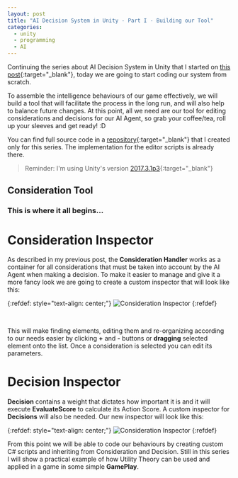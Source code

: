 ```yaml
---
layout: post
title: "AI Decision System in Unity - Part I - Building our Tool"
categories:
  - unity
  - programming
  - AI
---
```


Continuing the series about AI Decision System in Unity that I started on [this post](http://www.vhasselmann.me/programming/2018/03/06/ai-programming-series.html){:target="_blank"}, today we are going to start coding our system from scratch.

To assemble the intelligence behaviours of our game effectively, we will build a tool that will facilitate the process in the long run, and will also help to balance future changes. At this point, all we need are our tool for editing considerations and decisions for our AI Agent, so grab your coffee/tea, roll up your sleeves and get ready! :D

You can find full source code in a [repository](https://github.com/vichasselmann/aidecisionsystem){:target="_blank"} that I created only for this series. The implementation for the editor scripts is already there.

> Reminder: I'm using Unity's version [2017.3.1p3](https://unity3d.com/pt/unity/qa/patch-releases/2017.3.1p3){:target="_blank"}

## Consideration Tool

### This is where it all begins...

# Consideration Inspector

As described in my previous post, the **Consideration Handler** works as a container for all considerations that must be taken into account by the AI Agent when making a decision. To make it easier to manage and give it a more fancy look we are going to create a custom inspector that will look like this:

{:refdef: style="text-align: center;"}
![Consideration Inspector]({{site.baseurl}}/img/aiseries/ConsiderationInspector.png)
{:refdef}

<br />

This will make finding elements, editing them and re-organizing according to our needs easier by clicking **+** and **-** buttons or **dragging** selected element onto the list. Once a consideration is selected you can edit its parameters.

# Decision Inspector

**Decision** contains a weight that dictates how important it is and it will execute **EvaluateScore** to calculate its Action Score. A custom inspector for **Decisions** will also be needed. Our new inspector will look like this:

{:refdef: style="text-align: center;"}
![Consideration Inspector]({{site.baseurl}}/img/aiseries/DecisionInspector.png)
{:refdef}

From this point we will be able to code our behaviours by creating custom C# scripts and inheriting from Consideration and Decision. Still in this series I will show a practical example of how Utility Theory can be used and applied in a game in some simple **GamePlay**.
